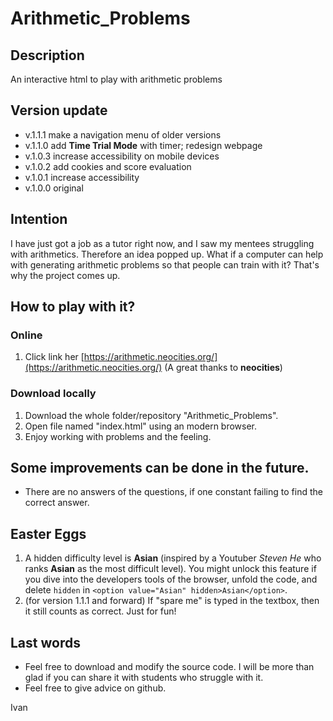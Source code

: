 # Arithmetic_Problems

## Description
An interactive html to play with arithmetic problems

## Version update
- v.1.1.1   make a navigation menu of older versions
- v.1.1.0   add **Time Trial Mode** with timer; redesign webpage
- v.1.0.3   increase accessibility on mobile devices
- v.1.0.2   add cookies and score evaluation
- v.1.0.1   increase accessibility
- v.1.0.0   original

## Intention
I have just got a job as a tutor right now, and I saw my mentees struggling with arithmetics. Therefore an idea popped up. What if a computer can help with generating arithmetic problems so that people can train with it? That's why the project comes up.

## How to play with it?
### Online
1. Click link her [https://arithmetic.neocities.org/](https://arithmetic.neocities.org/) (A great thanks to **neocities**)
### Download locally
1. Download the whole folder/repository "Arithmetic_Problems".
2. Open file named "index.html" using an modern browser.
3. Enjoy working with problems and the feeling.


## Some improvements can be done in the future.
- There are no answers of the questions, if one constant failing to find the correct answer.

## Easter Eggs
1. A hidden difficulty level is **Asian** (inspired by a Youtuber *Steven He* who ranks **Asian** as the most difficult level). You might unlock this feature if you dive into the developers tools of the browser, unfold the code, and delete `hidden` in `<option value="Asian" hidden>Asian</option>`.
2. (for version 1.1.1 and forward) If "spare me" is typed in the textbox, then it still counts as correct. Just for fun!

## Last words
- Feel free to download and modify the source code. I will be more than glad if you can share it with students who struggle with it.
- Feel free to give advice on github.

Ivan
